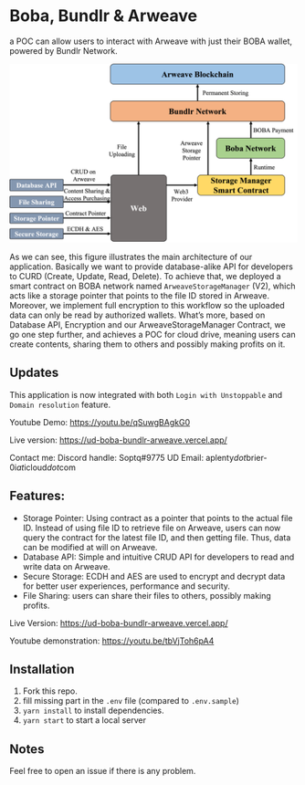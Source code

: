 # Boba, Bundlr & Arweave

a POC can allow users to interact with Arweave with just their BOBA wallet, powered by Bundlr Network.

![architecture](./src/architecture.png)

As we can see, this figure illustrates the main architecture of our application. Basically we want to provide database-alike API for developers to CURD (Create, Update, Read, Delete). To achieve that, we deployed a smart contract on BOBA network named `ArweaveStorageManager` (V2), which acts like a storage pointer that points to the file ID stored in Arweave. Moreover, we implement full encryption to this workflow so the uploaded data can only be read by authorized wallets. What’s more, based on Database API, Encryption and our ArweaveStorageManager Contract, we go one step further, and achieves a POC for cloud drive, meaning users can create contents, sharing them to others and possibly making profits on it.

## Updates

This application is now integrated with both `Login with Unstoppable` and `Domain resolution` feature.

Youtube Demo: https://youtu.be/qSuwgBAgkG0

Live version: https://ud-boba-bundlr-arweave.vercel.app/

Contact me: Discord handle: Soptq#9775 UD Email: aplenty$dot$brier-0i$at$icloud$dot$com

## Features:
- Storage Pointer: Using contract as a pointer that points to the actual file ID. Instead of using file ID to retrieve file on Arweave, users can now query the contract for the latest file ID, and then getting file.  Thus, data can be modified at will on Arweave.
- Database API: Simple and intuitive CRUD API for developers to read and write data on Arweave.
- Secure Storage: ECDH and AES are used to encrypt and decrypt data for better user experiences, performance and security.
- File Sharing: users can share their files to others, possibly making profits.

Live Version: https://ud-boba-bundlr-arweave.vercel.app/

Youtube demonstration: https://youtu.be/tbVjToh6pA4

## Installation

1. Fork this repo.
2. fill missing part in the `.env` file (compared to `.env.sample`)
3. `yarn install` to install dependencies.
4. `yarn start` to start a local server
 

## Notes

Feel free to open an issue if there is any problem.
